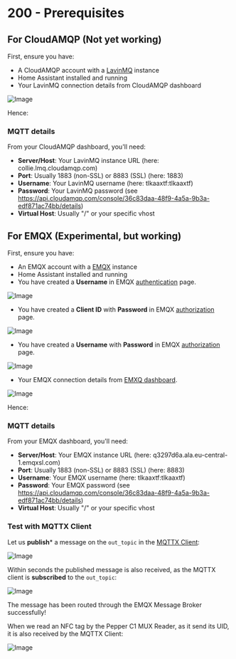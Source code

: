 # 200 - Prerequisites

## For CloudAMQP (Not yet working)

First, ensure you have:
- A CloudAMQP account with a [LavinMQ](https://customer.cloudamqp.com/instance/) instance
- Home Assistant installed and running
- Your LavinMQ connection details from CloudAMQP dashboard

![Image](https://github.com/user-attachments/assets/045e752b-ff05-4589-8ff9-d893c8b23eea)

Hence:

### MQTT details

From your CloudAMQP dashboard, you'll need:
- **Server/Host**: Your LavinMQ instance URL (here: collie.lmq.cloudamqp.com)
- **Port**: Usually 1883 (non-SSL) or 8883 (SSL) (here: 1883)
- **Username**: Your LavinMQ username (here: tlkaaxtf:tlkaaxtf)
- **Password**: Your LavinMQ password (see https://api.cloudamqp.com/console/36c83daa-48f9-4a5a-9b3a-edf871ac74bb/details)
- **Virtual Host**: Usually "/" or your specific vhost

## For EMQX (Experimental, but working)

First, ensure you have:
- An EMQX account with a [EMQX](https://cloud-intl.emqx.com/console/deployments/q3297d6a/settings) instance
- Home Assistant installed and running
- You have created a **Username** in EMQX [authentication](https://cloud-intl.emqx.com/console/deployments/q3297d6a/auth) page.

![Image](https://github.com/user-attachments/assets/e32cc310-e7cc-4315-ab84-8222ff50c8d2)

- You have created a **Client ID** with **Password** in EMQX [authorization](https://cloud-intl.emqx.com/console/deployments/q3297d6a/acl) page.

![Image](https://github.com/user-attachments/assets/7cf2a52e-ebc6-4579-968a-d7ea6be2ca56)

- You have created a **Username** with **Password** in EMQX [authorization](https://cloud-intl.emqx.com/console/deployments/q3297d6a/acl) page.

![Image](https://github.com/user-attachments/assets/6627e842-20dd-4805-ae73-8140958c4a35)

- Your EMQX connection details from [EMXQ dashboard](https://cloud-intl.emqx.com/console/deployments/q3297d6a/settings).

![Image](https://github.com/user-attachments/assets/0c5c43b4-6064-488f-be13-7544e7dc19c2)

Hence:

### MQTT details

From your EMQX dashboard, you'll need:
- **Server/Host**: Your EMQX instance URL (here: q3297d6a.ala.eu-central-1.emqxsl.com)
- **Port**: Usually 1883 (non-SSL) or 8883 (SSL) (here: 8883)
- **Username**: Your EMQX username (here: tlkaaxtf:tlkaaxtf)
- **Password**: Your EMQX password (see https://api.cloudamqp.com/console/36c83daa-48f9-4a5a-9b3a-edf871ac74bb/details)
- **Virtual Host**: Usually "/" or your specific vhost

### Test with MQTTX Client

Let us **publish*** a message on the ```out_topic``` in the [MQTTX Client](https://github.com/emqx/MQTTX):

![Image](https://github.com/user-attachments/assets/52992a57-9ee8-4310-baf2-8279bd91188e)

Within seconds the published message is also received, as the MQTTX client is **subscribed** to the ```out_topic```:

![Image](https://github.com/user-attachments/assets/05d6803d-e710-40e7-8df6-fe6e3003e978)

The message has been routed through the EMQX Message Broker successfully!

When we read an NFC tag by the Pepper C1 MUX Reader, as it send its UID, it is also received by the MQTTX Client:

![Image](https://github.com/user-attachments/assets/e50181be-0d6c-48c1-a22b-4f9069b2bac8)
